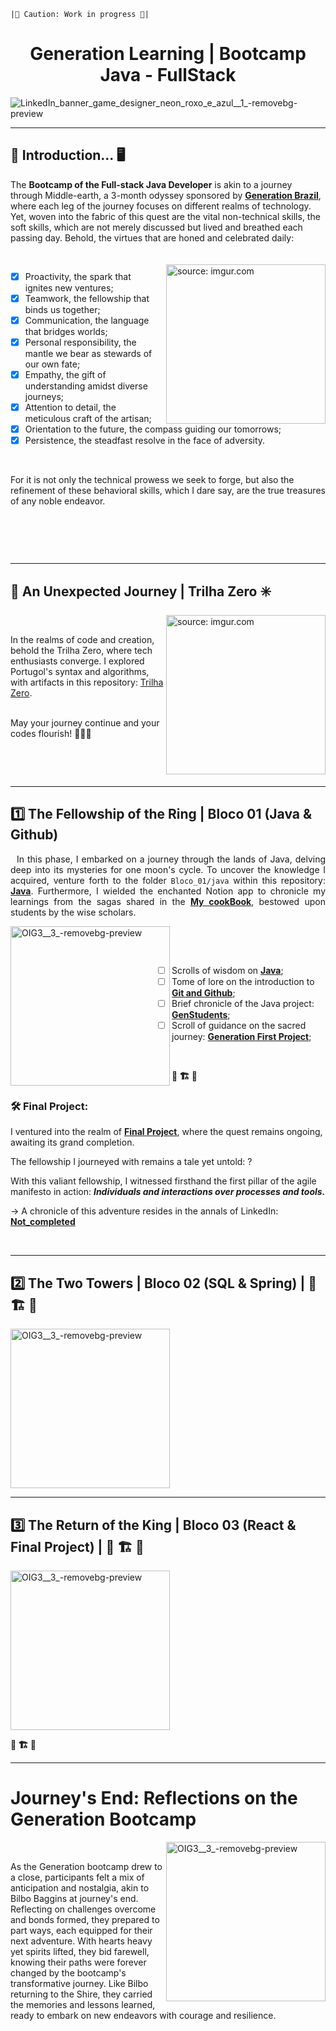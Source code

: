 
``|🚨 Caution: Work in progress 🚨| ``

<div align="justify">

<center>
  <h1>Generation Learning | Bootcamp Java - FullStack</h1> <!-- Utilizando a tag <h1> para manter o tamanho do título -->
</center>

 ![LinkedIn_banner_game_designer_neon_roxo_e_azul__1_-removebg-preview](https://github.com/caoslourenco/Generation_Bootcamp_Java/assets/18141491/2ce22d4c-b623-411c-bcab-d7424b8cbd1b)

 </div>

<hr> <!-- Removendo a linha horizontal -->



## 🌳 Introduction...  🖥️ 

The **Bootcamp of the Full-stack Java Developer** is akin to a journey through Middle-earth, a 3-month odyssey sponsored by [**Generation Brazil**](https://brazil.generation.org/), where each leg of the journey focuses on different realms of technology. Yet, woven into the fabric of this quest are the vital non-technical skills, the soft skills, which are not merely discussed but lived and breathed each passing day. Behold, the virtues that are honed and celebrated daily:

<div style="margin-bottom: 60px;"> <!-- Aumentando a margem inferior para 60px -->
  <img align="right" src="https://github.com/caoslourenco/Generation_Bootcamp_Java/assets/18141491/b6ab82e8-5c99-4dc1-a94d-1a2abb6c8d65" title="source: imgur.com" width="255px" style="margin-left: 20px; margin-top: 20px;" />
 

 &nbsp;
 
- [x] Proactivity, the spark that ignites new ventures;
- [x] Teamwork, the fellowship that binds us together;
- [x] Communication, the language that bridges worlds;
- [x] Personal responsibility, the mantle we bear as stewards of our own fate;
- [x] Empathy, the gift of understanding amidst diverse journeys;
- [x] Attention to detail, the meticulous craft of the artisan;
- [x] Orientation to the future, the compass guiding our tomorrows;
- [x] Persistence, the steadfast resolve in the face of adversity.

&nbsp;

For it is not only the technical prowess we seek to forge, but also the refinement of these behavioral skills, which I dare say, are the true treasures of any noble endeavor.

</div>

<br> <!-- Adicionando uma quebra de linha aqui -->

********************************************************************************************************************************
## 🚪 An Unexpected Journey | Trilha Zero ✳️

<img align="right" src="https://github.com/caoslourenco/Generation_Bootcamp_Java/assets/18141491/5368657c-2a59-432e-bdf5-11408db8c1ca" title="source: imgur.com" width="255px" />

&nbsp;

<div align="left">

In the realms of code and creation, behold the Trilha Zero, where tech enthusiasts converge. I explored Portugol's syntax and algorithms, with artifacts in this repository: [Trilha Zero](https://github.com/caoslourenco/Generation_Bootcamp_Java/tree/main/Trilha_Zero).  
&nbsp;

May your journey continue and your codes flourish! 🌟🔮🌿

</div>

&nbsp;
 

<!--Amidst the misty realms of code and creation, a journey unfolds, akin to the tales of Middle-earth.
&nbsp;

Behold, the Trilha Zero, where the paths of technomancers and aspiring sorcerers converge.
&nbsp;

During this period, I traversed the enchanted lands of the **Portugol** tongue, delving into its ancient syntax and arcane algorithms. 
&nbsp;

The artifacts of my endeavors lie within the sacred halls of this repository, accessible to those who seek knowledge and wisdom: [**Trilha Zero**](https://github.com/caoslourenco/Generation_Bootcamp_Java/tree/main/Trilha_Zero) -->



&nbsp;
********************************************************************************************************************************

## 1️⃣ The Fellowship of the Ring | Bloco 01 (Java & Github)

<div align="justify">
  
&nbsp;
In this phase, I embarked on a journey through the lands of Java, delving deep into its mysteries for one moon's cycle. To uncover the knowledge I acquired, venture forth to the folder `Bloco_01/java` within this repository: [**Java**](https://github.com/caoslourenco/Generation_Bootcamp_Java/tree/main/Bloco_01). Furthermore, I wielded the enchanted Notion app to chronicle my learnings from the sagas shared in the [**My cookBook**](https://www.notion.so/camillalourenco/cookbook_java-96759ce7318749e0b76690768876225a), bestowed upon students by the wise scholars.

<img src="https://github.com/caoslourenco/Generation_Bootcamp_Java/assets/18141491/51aa2b4e-eec0-44eb-9539-ed34f7bfbba4" alt="OIG3__3_-removebg-preview" width="255" align="left"/>
 

&nbsp;
</div>

&nbsp;
- [ ] Scrolls of wisdom on [**Java**](https://github.com/free-educa/books/blob/main/books/JavaScript%20O%20Guia%20Definitivo_v2.pdf);
- [ ] Tome of lore on the introduction to [**Git and Github**](https://github.com/caoslourenco/Generation_Bootcamp_Java/tree/main/Bloco_01/git);
- [ ] Brief chronicle of the Java project: [**GenStudents**](https://github.com/caoslourenco/Generation_Bootcamp_Java/tree/main/Bloco_01/java);
- [ ] Scroll of guidance on the sacred journey: [**Generation First Project**](https://github.com/caoslourenco/Conta_Bancaria);

&nbsp;

**🚧 🏗️ 🚧**

 ### 🛠️ Final Project: 

I ventured into the realm of [**Final Project**](https://github.com/caoslourenco/Project_01), where the quest remains ongoing, awaiting its grand completion.

The fellowship I journeyed with remains a tale yet untold: ?

With this valiant fellowship, I witnessed firsthand the first pillar of the agile manifesto in action: **_Individuals and interactions over processes and tools._**

→ A chronicle of this adventure resides in the annals of LinkedIn: [**Not_completed**](https://www.linkedin.com/camilla-lourenco)

</div>  
&nbsp;

********************************************************************************************************************************
## 2️⃣ The Two Towers | Bloco 02 (SQL & Spring) | **🚧 🏗️ 🚧**

 <img src="https://github.com/caoslourenco/Generation_Bootcamp_Java/assets/18141491/26186ee2-c2f5-4c5a-85b3-65d9e2d9a637" alt="OIG3__3_-removebg-preview" width="255" align="center"/>
 
<!-- <div align="left">

In this chapter of my journey, I found myself amidst the towering citadels of SQL and Spring, realms teeming with data and the vitality of creation, yet the path remains untrodden, the quest unfinished.

**Projects done during this phase:**

🏰 **Project two:** [Backend_Project](https://github.com/caoslourenco/Project_02)

🚧 🏗️ 🚧

📜 **Personal Blog:** 

During my adventures, I've chronicled my experiences and reflections on my personal blog, a sanctuary for thoughts and musings carved in the digital ether: **[ Not named yet, ideias: BagginsCode |coderia| codecave| devzone|caosdev|caosmedev](https://blog-pessoal--sandy.vercel.app/login)**

Additionally, you can check out my design on Figma: [Simple Portfolio Template](https://www.figma.com/proto/4Q1A8Ul1Q2nMxuQNjGauzH/Simple-portfolio-%5BTemplate%5D-(Community)?type=design&node-id=1-12&t=faN7akK3jgHF6YDK-1&scaling=min-zoom&page-id=0%3A1&starting-point-node-id=1%3A12&mode=design)
🚧 🏗️ 🚧

</div> -->


********************************************************************************************************************************

## 3️⃣ The Return of the King | Bloco 03 (React & Final Project) | **🚧 🏗️ 🚧**

 

 <img src="https://github.com/caoslourenco/Generation_Bootcamp_Java/assets/18141491/c8993ab7-bda9-4fd1-a4a5-8a29c1098ded" alt="OIG3__3_-removebg-preview" width="255" align="center"/>

**🚧 🏗️ 🚧**

<!-- <div align="left">

In the final installment of my journey, I stand at the threshold of React and the realm of the Final Project, yet the path remains obscured, the quest unfinished.

**Access our project:** **🚧 🏗️ 🚧**

### 🌱 About the project
In this chapter of our saga, we embark on a noble endeavor, a platform committed to...

### 🚀 Challenge
As we venture forth, our path is fraught with challenges, yet we press on, determined to overcome...

### 🎯 Our Mission
Our mission is clear: we seek to...

### 💪 Our Vision
Guided by our unwavering vision, we strive to encourage...
</div> 

### 📜 Our Values
Rooted in our principles, our values ​​are...

</div>

-->




********************************************************************************************************************************
<h1>Journey's End: Reflections on the Generation Bootcamp</h1>

<img src="https://github.com/caoslourenco/Generation_Bootcamp_Java/assets/18141491/7973cb31-ae65-4d03-ae49-e5cda08e2058" alt="OIG3__3_-removebg-preview" width="255" align="right"/> 
&nbsp;
<p>As the Generation bootcamp drew to a close, participants felt a mix of anticipation and nostalgia, akin to Bilbo Baggins at journey's end. Reflecting on challenges overcome and bonds formed, they prepared to part ways, each equipped for their next adventure.
  With hearts heavy yet spirits lifted, they bid farewell, knowing their paths were forever changed by the bootcamp's transformative journey. Like Bilbo returning to the Shire, they carried the memories and lessons learned, ready to embark on new endeavors with courage and resilience.</p>
